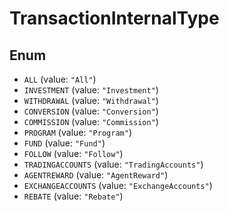 # TransactionInternalType

## Enum

* `ALL` (value: `"All"`)
* `INVESTMENT` (value: `"Investment"`)
* `WITHDRAWAL` (value: `"Withdrawal"`)
* `CONVERSION` (value: `"Conversion"`)
* `COMMISSION` (value: `"Commission"`)
* `PROGRAM` (value: `"Program"`)
* `FUND` (value: `"Fund"`)
* `FOLLOW` (value: `"Follow"`)
* `TRADINGACCOUNTS` (value: `"TradingAccounts"`)
* `AGENTREWARD` (value: `"AgentReward"`)
* `EXCHANGEACCOUNTS` (value: `"ExchangeAccounts"`)
* `REBATE` (value: `"Rebate"`)
